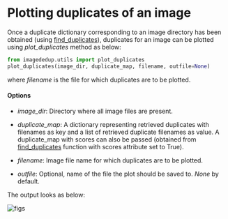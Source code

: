 # Plotting duplicates of an image

Once a duplicate dictionary corresponding to an image directory has been obtained (using [find_duplicates](finding_duplicates.md)), duplicates 
for an image can be plotted using *plot_duplicates* method as below:
```python
from imagededup.utils import plot_duplicates
plot_duplicates(image_dir, duplicate_map, filename, outfile=None)
```
where *filename* is the file for which duplicates are to be plotted.

#### Options
- *image_dir*: Directory where all image files are present.

- *duplicate_map*: A dictionary representing retrieved duplicates with filenames as key and a list of retrieved duplicate 
filenames as value. A duplicate_map with scores can also be passed (obtained from [find_duplicates](finding_duplicates.md)
function with scores attribute set to True).

- *filename*: Image file name for which duplicates are to be plotted.

- *outfile*: Optional, name of the file the plot should be saved to. *None* by default.

The output looks as below:

![figs](../readme_figures/plot_dups.png)